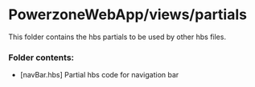 # PowerzoneWebApp/views/partials

This folder contains the hbs partials to be used by other hbs files.

### Folder contents:
- [navBar.hbs] Partial hbs code for navigation bar